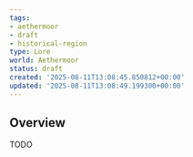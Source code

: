 ```yaml
---
tags:
- aethermoor
- draft
- historical-region
type: Lore
world: Aethermoor
status: draft
created: '2025-08-11T13:08:45.850812+00:00'
updated: '2025-08-11T13:08:49.199300+00:00'
---
```




## Overview

TODO
